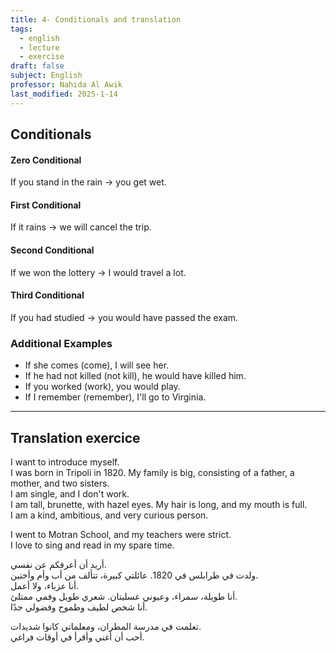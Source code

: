 ```yaml
---
title: 4- Conditionals and translation
tags:
  - english
  - lecture
  - exercise
draft: false
subject: English
professor: Nahida Al Awik
last_modified: 2025-1-14
---
```

## Conditionals

#### Zero Conditional
If you stand in the rain -> you get wet.

#### First Conditional
If it rains -> we will cancel the trip.

#### Second Conditional
If we won the lottery -> I would travel a lot.

#### Third Conditional
If you had studied -> you would have passed the exam.

### Additional Examples
- If she comes (come), I will see her.  
- If he had not killed (not kill), he would have killed him.  
- If you worked (work), you would play.  
- If I remember (remember), I'll go to Virginia.  

---

## Translation exercice

I want to introduce myself.  
I was born in Tripoli in 1820. My family is big, consisting of a father, a mother, and two sisters.  
I am single, and I don't work.  
I am tall, brunette, with hazel eyes. My hair is long, and my mouth is full.  
I am a kind, ambitious, and very curious person.  

I went to Motran School, and my teachers were strict.  
I love to sing and read in my spare time.

أريد أن أعرفكم عن نفسي.  
ولدت في طرابلس في 1820. عائلتي كبيرة، تتألف من أب وأم وأختين.  
أنا عزباء، ولا أعمل.  
أنا طويلة، سمراء، وعيوني عسليتان. شعري طويل وفمي ممتلئ.  
أنا شخص لطيف وطموح وفضولي جدًا.  

تعلمت في مدرسة المطران، ومعلماتي كانوا شديدات.  
أحب أن أغني وأقرأ في أوقات فراغي.  
